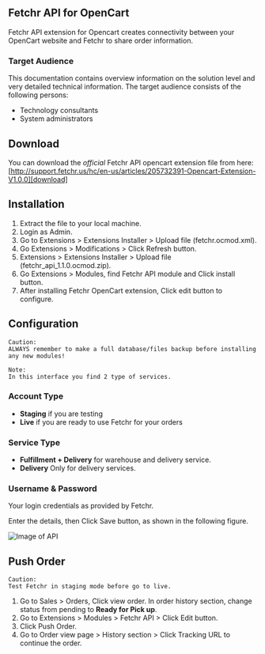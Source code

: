 
Fetchr API for OpenCart
---
Fetchr API extension for Opencart creates connectivity between your OpenCart website and Fetchr to share order information. 

### Target Audience

This documentation contains overview information on the solution level and very detailed technical information. The target audience consists of the following persons:

- Technology consultants
- System administrators


## Download
You can download the _official_ Fetchr API opencart extension file from here:  
[http://support.fetchr.us/hc/en-us/articles/205732391-Opencart-Extension-V1.0.0][download]

## Installation 

1. Extract the file to your local machine.
2. Login as Admin.
3. Go to Extensions > Extensions Installer > Upload file (fetchr.ocmod.xml).
4. Go Extensions > Modifications > Click Refresh button.
5. Extensions > Extensions Installer > Upload file (fetchr_api_1.1.0.ocmod.zip).
6. Go Extensions > Modules, find Fetchr API module and Click install button.
7. After installing Fetchr OpenCart extension, Click edit button to configure.

## Configuration

    Caution:
    ALWAYS remember to make a full database/files backup before installing any new modules!
    
    Note:
    In this interface you find 2 type of services.

### Account Type
- **Staging** if you are testing 
- **Live** if you are ready to use Fetchr for your orders

### Service Type
- **Fulfillment + Delivery** for warehouse and delivery service.
- **Delivery** Only for delivery services.

### Username & Password
Your login credentials as provided by Fetchr.

Enter the details, then Click Save button, as shown in the following figure.

![Image of API](http://support.fetchr.us/hc/en-us/article_attachments/202249402/image00.png)

## Push Order

    Caution:
    Test Fetchr in staging mode before go to live.
    
1. Go to Sales > Orders, Click view order. In order history section, change status from pending to **Ready for Pick up**.
2. Go to Extensions > Modules > Fetchr API > Click Edit button.
3. Click Push Order.
4. Go to Order view page > History section > Click Tracking URL to continue the order.


[download]: http://support.fetchr.us/hc/en-us/articles/205732391-Opencart-Extension-V1-0
[documentation]: http://support.fetchr.us/hc/en-us/article_attachments/202237701/OpenCart-API-Extension_InstallationGuide_V1.0.pdf
    

